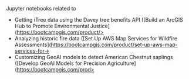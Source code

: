 Jupyter notebooks related to
* Getting iTree data using the Davey tree benefits API ([Build an ArcGIS Hub to Promote Environmental Justice](https://bootcampgis.com/product/>
* Analyzing historic fire data ([Set Up AWS Map Services for Wildfire Assessments](https://bootcampgis.com/product/set-up-aws-map-services-for->
* Customizing GeoAI models to detect American Chestnut saplings ([Develop GeoAI Models for Precision Agriculture](https://bootcampgis.com/prod>





